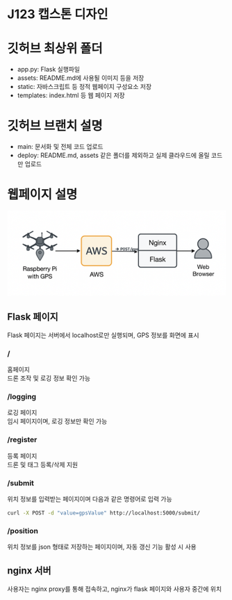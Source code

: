 # J123 캡스톤 디자인

# 깃허브 최상위 폴더
- app.py: Flask 실행파일
- assets: README.md에 사용될 이미지 등을 저장
- static: 자바스크립트 등 정적 웹페이지 구성요소 저장
- templates: index.html 등 웹 페이지 저장

# 깃허브 브랜치 설명
- main: 문서화 및 전체 코드 업로드
- deploy: README.md, assets 같은 폴더를 제외하고 실제 클라우드에 올릴 코드만 업로드

# 웹페이지 설명
![Diagram](./assets/web/web_diagram.png)

## Flask 페이지
Flask 페이지는 서버에서 localhost로만 실행되며, GPS 정보를 화면에 표시

### /
홈페이지<br/>
드론 조작 및 로깅 정보 확인 가능

### /logging
로깅 페이지<br/>
임시 페이지이며, 로깅 정보만 확인 가능

### /register
등록 페이지<br/>
드론 및 태그 등록/삭제 지원

### /submit
위치 정보를 입력받는 페이지이며 다음과 같은 명령어로 입력 가능
```bash
curl -X POST -d "value=gpsValue" http://localhost:5000/submit/
```

### /position
위치 정보를 json 형태로 저장하는 페이지이며, 자동 갱신 기능 활성 시 사용

## nginx 서버
사용자는 nginx proxy를 통해 접속하고, nginx가 flask 페이지와 사용자 중간에 위치


